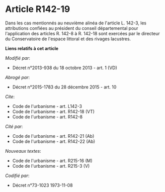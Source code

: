# Article R142-19

Dans les cas mentionnés au neuvième alinéa de l'article L. 142-3, les attributions confiées au président du conseil
départemental pour l'application des articles R. 142-8 à R. 142-18 sont exercées par le directeur du Conservatoire de
l'espace littoral et des rivages lacustres.

**Liens relatifs à cet article**

_Modifié par_:

  - Décret n°2013-938 du 18 octobre 2013 - art. 1 (VD)

_Abrogé par_:

  - Décret n°2015-1783 du 28 décembre 2015 - art. 10

_Cite_:

  - Code de l'urbanisme - art. L142-3
  - Code de l'urbanisme - art. R142-18 (VT)
  - Code de l'urbanisme - art. R142-8

_Cité par_:

  - Code de l'urbanisme - art. R142-21 (Ab)
  - Code de l'urbanisme - art. R142-22 (Ab)

_Nouveaux textes_:

  - Code de l'urbanisme - art. R215-16 (M)
  - Code de l'urbanisme - art. R215-3 (V)

_Codifié par_:

  - Décret n°73-1023 1973-11-08
